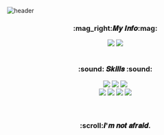 ![header](https://capsule-render.vercel.app/api?type=waving&color=80deea&height=300&section=header&text=Lawen-s%20🚀&animation=twinkling&fontColor=fafafa&fontSize=90&rotate=345)

<div align="center">
    <h3>:mag_right:𝑴𝒚 𝑰𝒏𝒇𝒐:mag:</h3>
    <a href="https://baam.tistory.com/" target="_blank"><img src="https://img.shields.io/badge/BLOG-1976d2?style=flat-square&logo=Diaspora&logoColor=white"/></a> <img src="https://img.shields.io/badge/bg920611@gmail.com-d81b60?style=flat-square&logo=Gmail&logoColor=white"/>
</br>

</br>
  <h3> :sound: 𝑺𝒌𝒊𝒍𝒍𝒔 :sound:</h3>
  <img src="https://img.shields.io/badge/React-61DAFB?style=flat-square&logo=React&logoColor=white"/>  <img src="https://img.shields.io/badge/JavaScript-F7DF1E?style=flat-square&logo=JavaScript&logoColor=white"/> <img src="https://img.shields.io/badge/Node.js-339933?style=flat-square&logo=Node.js&logoColor=white"/></br> <img src="https://img.shields.io/badge/Express-4169E1?style=flat-square&logo=Express&logoColor=white"/> <img src="https://img.shields.io/badge/MySQL-4479A1?style=flat-square&logo=MySQL&logoColor=white"/> <img src="https://img.shields.io/badge/Sequelize-52B0E7?style=flat-square&logo=Sequelize&logoColor=white"/> <img src="https://img.shields.io/badge/AWS-232F3E?style=flat-square&logo=Amazon AWS&logoColor=white"/>
  </br>
</br>
</br>
<h3>:scroll:𝑰'𝒎 𝒏𝒐𝒕 𝒂𝒇𝒓𝒂𝒊𝒅.</h3>
</div>

<!-- <p align="center"><img src="https://github-readme-stats.vercel.app/api?username=Lawen-s&show_icons=true&theme=buefy"/></p> -->
<!--
**Lawen-s/Lawen-s** is a ✨ _special_ ✨ repository because its `README.md` (this file) appears on your GitHub profile.

Here are some ideas to get you started:

- 🔭 I’m currently working on ...
- 🌱 I’m currently learning ...
- 👯 I’m looking to collaborate on ...
- 🤔 I’m looking for help with ...
- 💬 Ask me about ...
- 📫 How to reach me: ...
- 😄 Pronouns: ...
- ⚡ Fun fact: ...
-->
